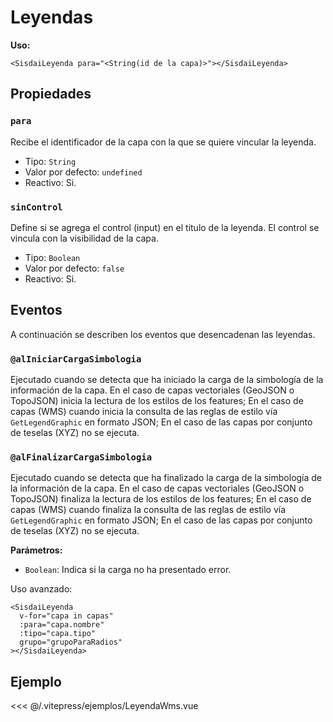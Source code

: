 <script setup>
// import ResaAtoyac from "./../.vitepress/components/usos/atoyac.vue";
// import Leyenda from "./../.vitepress/components/capas/leyenda.vue";
import LeyendaWms from "./../.vitepress/ejemplos/LeyendaWms.vue";
</script>

# Leyendas

**Uso:**

```vue
<SisdaiLeyenda para="<String(id de la capa)>"></SisdaiLeyenda>
```

## Propiedades

### `para`

Recibe el identificador de la capa con la que se quiere vincular la leyenda.

- Tipo: `String`
- Valor por defecto: `undefined`
- Reactivo: Si.

### `sinControl`

Define si se agrega el control (input) en el titulo de la leyenda. El control se
vincula con la visibilidad de la capa.

- Tipo: `Boolean`
- Valor por defecto: `false`
- Reactivo: Si.

## Eventos

A continuación se describen los eventos que desencadenan las leyendas.

### `@alIniciarCargaSimbologia`

Ejecutado cuando se detecta que ha iniciado la carga de la simbología de la
información de la capa. En el caso de capas vectoriales (GeoJSON o TopoJSON)
inicia la lectura de los estilos de los features; En el caso de capas (WMS)
cuando inicia la consulta de las reglas de estilo vía `GetLegendGraphic` en
formato JSON; En el caso de las capas por conjunto de teselas (XYZ) no se
ejecuta.

### `@alFinalizarCargaSimbologia`

Ejecutado cuando se detecta que ha finalizado la carga de la simbología de la
información de la capa. En el caso de capas vectoriales (GeoJSON o TopoJSON)
finaliza la lectura de los estilos de los features; En el caso de capas (WMS)
cuando finaliza la consulta de las reglas de estilo vía `GetLegendGraphic` en
formato JSON; En el caso de las capas por conjunto de teselas (XYZ) no se
ejecuta.

**Parámetros:**

- `Boolean`: Indica si la carga no ha presentado error.

Uso avanzado:

```vue
<SisdaiLeyenda
  v-for="capa in capas"
  :para="capa.nombre"
  :tipo="capa.tipo"
  grupo="grupoParaRadios"
></SisdaiLeyenda>
```

## Ejemplo

<LeyendaWms />

<!-- <ResaAtoyac /> -->

<<< @/.vitepress/ejemplos/LeyendaWms.vue
